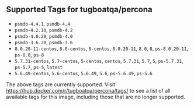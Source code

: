 ## Supported Tags for tugboatqa/percona

* `psmdb-4.4.1`, `psmdb-4.4`
* `psmdb-4.2.10`, `psmdb-4.2`
* `psmdb-4.0.20`, `psmdb-4.0`
* `psmdb-3.6.20`, `psmdb-3.6`
* `8.0.20-11-centos`, `8.0-centos`, `8-centos`, `8.0.20-11`, `8.0`, `8`, `ps-8.0.20-11`, `ps-8.0`, `ps-8`
* `5.7.31-centos`, `5.7-centos`, `5-centos`, `centos`, `5.7.31`, `5.7`, `5`, `ps-5.7.31`, `ps-5.7`, `ps-5`, `latest`
* `5.6.49-centos`, `5.6-centos`, `5.6.49`, `5.6`, `ps-5.6.49`, `ps-5.6`

The above tags are currently supported. Visit https://hub.docker.com/r/tugboatqa/percona/tags/ to see a list of all available tags for this image, including those that are no longer supported.
